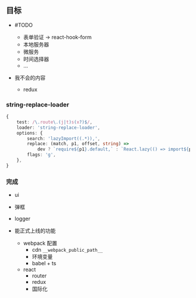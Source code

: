 ## 目标

-   #TODO

    -   表单验证 -> react-hook-form
    -   本地服务器
    -   微服务
    -   时间选择器
    -   ...

-   我不会的内容
    -   redux

### string-replace-loader

```ts
{
    test: /\.route\.(j|t)s(x?)$/,
    loader: 'string-replace-loader',
    options: {
        search: 'lazyImport((.*)),',
        replace: (match, p1, offset, string) =>
            dev ? `require${p1}.default,` : `React.lazy(() => import${p1}),`,
        flags: 'g',
    },
}
```

### 完成

-   ui
-   弹框

-   logger

-   能正式上线的功能

    -   webpack 配置
        -   cdn `__webpack_public_path__`
        -   环境变量
        -   babel + ts
    -   react
        -   router
        -   redux
        -   国际化
